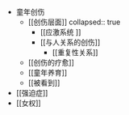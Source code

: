 - 童年创伤
	- [[创伤层面]]
	  collapsed:: true
		- [[应激系统 ]]
		- [[与人关系的创伤]]
			- [[重复性关系]]
	- [[创伤的疗愈]]
	- [[童年养育]]
	- [[被看到]]
- [[强迫症]]
- [[女权]]